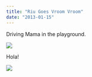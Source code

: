 ```yaml
---
title: "Riu Goes Vroom Vroom"
date: "2013-01-15"
---
```


Driving Mama in the playground.

![](images/tumblr_inline_mgk920biNG1qlj3bd.jpg)

Hola!

![](images/tumblr_inline_mgk94o3adx1qlj3bd.jpg)
